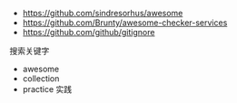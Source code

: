 - https://github.com/sindresorhus/awesome
- https://github.com/Brunty/awesome-checker-services
- https://github.com/github/gitignore

搜索关键字
- awesome
- collection
- practice 实践

